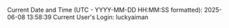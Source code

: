 Current Date and Time (UTC - YYYY-MM-DD HH:MM:SS formatted): 2025-06-08 13:58:39
Current User's Login: luckyaiman
